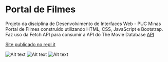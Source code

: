 # Portal de Filmes

Projeto da disciplina de Desenvolvimento de Interfaces Web - PUC Minas
Portal de Filmes construído utilizando HTML, CSS, JavaScript e Bootstrap.
Faz uso da Fetch API para consumir a API do The Movie Database [API](https://developers.themoviedb.org/3)

[Site publicado no repl.it](https://diw.rodpd.repl.co/)

![Alt text](/imgs/print1.jpg)
![Alt text](/imgs/print2.jpg)
![Alt text](/imgs/print3.jpg)